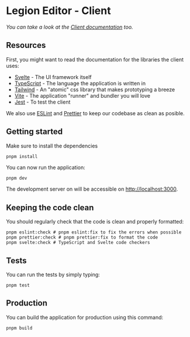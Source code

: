 # Legion Editor - Client

_You can take a look at the [Client documentation](../README.md) too._

## Resources

First, you might want to read the documentation for the libraries the client uses:

- [Svelte](https://svelte.dev/) - The UI framework itself
- [TypeScript](https://www.typescriptlang.org/) - The language the application is written in
- [Tailwind](https://tailwindcss.com/) - An "atomic" css library that makes prototyping a breeze
- [Vite](vitejs.dev/) - The application "runner" and bundler you will love
- [Jest](https://jestjs.io/) - To test the client

We also use [ESLint](https://eslint.org/) and [Prettier](https://prettier.io/) to keep our codebase as clean as posible.

## Getting started

Make sure to install the dependencies

```bash
pnpm install
```

You can now run the application:

```
pnpm dev
```

The development server on will be accessible on [http://localhost:3000](http://localhost:3000).

## Keeping the code clean

You should regularly check that the code is clean and properly formatted:

```
pnpm eslint:check # pnpm eslint:fix to fix the errors when possible
pnpm prettier:check # pnpm prettier:fix to format the code
pnpm svelte:check # TypeScript and Svelte code checkers
```

## Tests

You can run the tests by simply typing:

```
pnpm test
```

## Production

You can build the application for production using this command:

```bash
pnpm build
```

